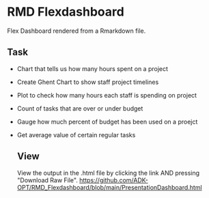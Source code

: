 # RMD Flexdashboard
Flex Dashboard rendered from a Rmarkdown file.

## Task
- Chart that tells us how many hours spent on a project
- Create Ghent Chart to show staff project timelines
- Plot to check how many hours each staff is spending on project
- Count of tasks that are over or under budget
- Gauge how much percent of budget has been used on a proejct
- Get average value of certain regular tasks

  ## View
  View the output in the .html file by clicking the link AND pressing "Download Raw File".
  https://github.com/ADK-OPT/RMD_Flexdashboard/blob/main/PresentationDashboard.html 
